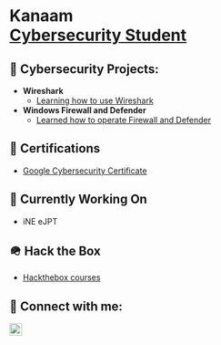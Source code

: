 <h1>Kanaam<br/><a  <a href="https://www.linkedin.com/in/kanaam-jones/">Cybersecurity Student</a>
<h2>🧰 Cybersecurity Projects:</h2>

- <b>Wireshark</b>
  - [Learning how to use Wireshark](https://github.com/bokuwaore/Wireshark/blob/main/README.md)
- <b>Windows Firewall and Defender</b>
  - [Learned how to operate Firewall and Defender](https://github.com/bokuwaore/Firewall-and-Defense/blob/main/README.md) 


<h2>🪪 Certifications</h2>

- [Google Cybersecurity Certificate](https://github.com/bokuwaore/Google-Cybersecurity-Certificate/tree/main)

<h2>💎 Currently Working On</h2>

- iNE eJPT

<h2>🪖 Hack the Box</h2>

- [Hackthebox courses](https://github.com/bokuwaore/HacktheBox)

<h2>🤳 Connect with me:</h2>


[<img align="left" alt="JoshMadakor | LinkedIn" width="22px" src="https://cdn.jsdelivr.net/npm/simple-icons@v3/icons/linkedin.svg" />][linkedin]



[linkedin]: https://www.linkedin.com/in/kanaam-jones

<!--


Here are some ideas to get you started:

- 🔭 I’m currently working on ...
- 🌱 I’m currently learning ...
- 👯 I’m looking to collaborate on ...
- 🤔 I’m looking for help with ...
- 💬 Ask me about ...
- 📫 How to reach me: ...
- 😄 Pronouns: ...
- ⚡ Fun fact: ...
-->


